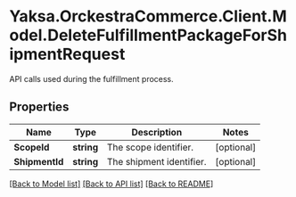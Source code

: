 # Yaksa.OrckestraCommerce.Client.Model.DeleteFulfillmentPackageForShipmentRequest
API calls used during the fulfillment process.

## Properties

Name | Type | Description | Notes
------------ | ------------- | ------------- | -------------
**ScopeId** | **string** | The scope identifier. | [optional] 
**ShipmentId** | **string** | The shipment identifier. | [optional] 

[[Back to Model list]](../README.md#documentation-for-models) [[Back to API list]](../README.md#documentation-for-api-endpoints) [[Back to README]](../README.md)


